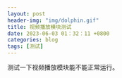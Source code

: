 ```yaml
---
layout: post
header-img: "img/dolphin.gif" 
title: 视频播放模块测试
date: 2023-06-03 01：32：11 +0800
categories: blog
tags: [测试]
---
```


测试一下视频播放模块能不能正常运行。

<!-- 在你的HTML文件中，添加一个用于播放器的容器元素 -->
<div id="dplayer"></div>

<!-- 加载DPlayer的js文件 -->
<script src="DPlayer.min.js"></script>

<!-- 在js中初始化DPlayer -->
<script>
    const dp = new DPlayer({
        container: document.getElementById('dplayer'),
        video: {
            url: 'luhua.mp4',
        },
    });
</script>
